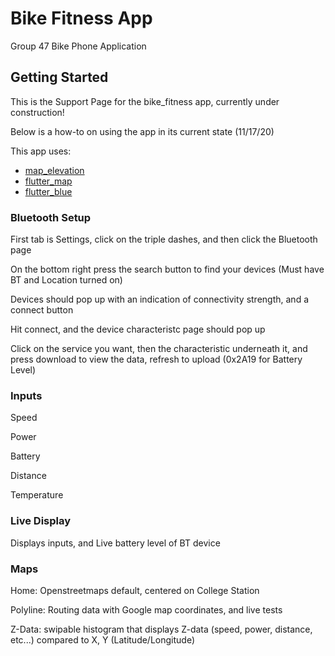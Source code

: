 # Bike Fitness App

Group 47 Bike Phone Application

## Getting Started


This is the Support Page for the bike_fitness app, currently under construction!

Below is a how-to on using the app in its current state (11/17/20)

This app uses:
- [map_elevation](https://github.com/OwnWeb/map_elevation)
- [flutter_map](https://pub.dev/packages/flutter_map)
- [flutter_blue](https://github.com/pauldemarco/flutter_blue)

### Bluetooth Setup
First tab is Settings, click on the triple dashes, and then click the Bluetooth page

On the bottom right press the search button to find your devices (Must have BT and Location turned on)

Devices should pop up with an indication of connectivity strength, and a connect button

Hit connect, and the device characteristc page should pop up

Click on the service you want, then the characteristic underneath it, and press download to view the data, refresh to upload (0x2A19 for Battery Level)


### Inputs
Speed

Power

Battery

Distance

Temperature


### Live Display
Displays inputs, and Live battery level of BT device

### Maps
Home: Openstreetmaps default, centered on College Station

Polyline: Routing data with Google map coordinates, and live tests

Z-Data: swipable histogram that displays Z-data (speed, power, distance, etc...) compared to X, Y (Latitude/Longitude)




